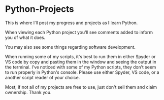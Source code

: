# Python-Projects

This is where I'll post my progress and projects as I learn Python.

When viewing each Python project you'll see comments added to inform you of what it does.

You may also see some things regarding software development. 

When running some of my scripts, it's best to run them in either Spyder or VS code by copy and pasting them in the window and seeing the output in the terminal.
I've noticed with some of my Python scripts, they don't seem to run properly in Python's console. Please use either Spyder, VS code, or a another script reader of your choice.

Most, if not all of my projects are free to use, just don't sell them and claim ownership.
Thank you. 
